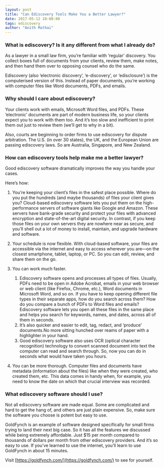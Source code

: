 ```yaml
---
layout: post
title: "Can Ediscovery Tools Make You a Better Lawyer?"
date: 2017-05-12 10:00:00
tags: ediscovery
author: "Anith Mathai"
---
```


### What is ediscovery? Is it any different from what I already do?
As a lawyer in a small law firm, you’re familiar with ‘regular’ discovery. You collect boxes full of documents from your clients, review them, make notes, and then hand them over to opposing counsel who do the same. 

Ediscovery (also ‘electronic discovery’, ‘e-discovery’, or ‘edisclosure’) is the computerised version of this. Instead of paper documents, you’re working with computer files like Word documents, PDFs, and emails.

### Why should I care about ediscovery?
Your clients work with emails, Microsoft Word files, and PDFs. These ‘electronic’ documents are part of modern business life, so your clients expect you to work with them too. And it’s too slow and inefficient to print them out just to review them (we’ll get to why in a bit).  

Also, courts are beginning to order firms to use ediscovery for dispute arbitration. The U.S. (in over 30 states), the UK, and the European Union are passing ediscovery laws. So are Australia, Singapore, and New Zealand.

### How can ediscovery tools help make me a better lawyer? 
Good ediscovery software dramatically improves the way you handle your cases. 

Here’s how: 

1. You’re keeping your client’s files in the safest place possible. Where do you put the hundreds (and maybe thousands) of files your client gives you? Cloud-based ediscovery software lets you put them on the high-performance servers of software giants like Google and Amazon. These servers have bank-grade security and protect your files with advanced encryption and state-of-the-art digital security. In contrast, if you keep those files on your own servers they are nowhere near as secure, and you’ll shell out a lot of money to install, maintain, and upgrade hardware and software.  
2. Your schedule is now flexible. With cloud-based software, your files are accessible via the internet and easy to access wherever you are—on the closest smartphone, tablet, laptop, or PC. So you can edit, review, and share them on the go.     
3. You can work much faster. 
    1. Ediscovery software opens and processes all types of files. Usually, PDFs need to be open in Adobe Acrobat, emails in your web browser or web client (like Firefox, Chrome, etc.), Word documents in Microsoft Word, and so on. If you have to keep opening different file types in their separate apps, how do you search across them? How do you compare a bunch of PDFs to Word files and emails? Ediscovery software lets you open all these files in the same place and helps you search for keywords, names, and dates, across all of them in seconds.  
    2. It’s also quicker and easier to edit, tag, redact, and ‘produce’ documents.No more sitting hunched over reams of paper with a highlighter in your hand.  
    3. Good ediscovery software also uses OCR (optical character recognition) technology to convert scanned document into text the computer can read and search through. So, now you can do in seconds what would have taken you hours.  

4. You can be more thorough. Computer files and documents have metadata (information about the files) like when they were created, who created them, etc. This data comes in handy when, for example, you need to know the date on which that crucial interview was recorded. 

### What ediscovery software should I use? 
Not all ediscovery software are made equal. Some are complicated and hard to get the hang of, and others are just plain expensive. So, make sure the software you choose is potent but easy to use. 

GoldFynch is an example of software designed specifically for small firms trying to land their next big case. So it has all the features we discussed while being extremely affordable. Just $15 per month compared to thousands of dollars per month from other ediscovery providers. And it’s so easy to use. If you’ve learned to use the internet, you’ll learn to use GoldFynch in about 15 minutes. 

Visit [https://goldfynch.com/](https://goldfynch.com/) to see for yourself.

